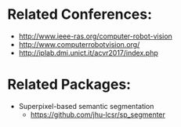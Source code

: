 # Related Conferences:
  - http://www.ieee-ras.org/computer-robot-vision
  - http://www.computerrobotvision.org/
  - http://iplab.dmi.unict.it/acvr2017/index.php
  
# Related Packages:  
  - Superpixel-based semantic segmentation
    + https://github.com/jhu-lcsr/sp_segmenter

        